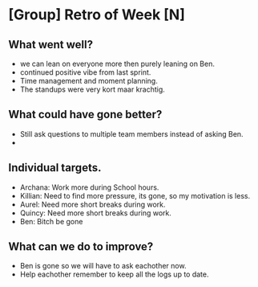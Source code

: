 # [Group] Retro of Week [N]

## What went well?
- we can lean on everyone more then purely leaning on Ben.
- continued positive vibe from last sprint.
- Time management and moment planning.
- The standups were very kort maar krachtig.

## What could have gone better?
- Still ask questions to multiple team members instead of asking Ben.
- 

## Individual targets.
- Archana: Work more during School hours.
- Killian: Need to find more pressure, its gone, so my motivation is less.
- Aurel: Need more short breaks during work.
- Quincy: Need more short breaks during work.
- Ben: Bitch be gone

## What can we do to improve?
- Ben is gone so we will have to ask eachother now.
- Help eachother remember to keep all the logs up to date.